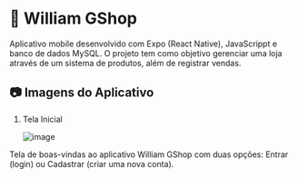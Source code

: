 # 📱 William GShop
Aplicativo mobile desenvolvido com Expo (React Native), JavaScrippt e banco de dados MySQL. O projeto tem como objetivo gerenciar uma loja através de um sistema de produtos, além de registrar vendas.




## 📷 Imagens do Aplicativo
1. Tela Inicial

   ![image](https://github.com/user-attachments/assets/14e169b6-822f-49f9-be03-941a0135742b)


Tela de boas-vindas ao aplicativo William GShop com duas opções: Entrar (login) ou Cadastrar (criar uma nova conta).

